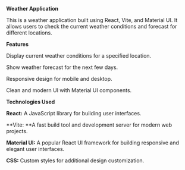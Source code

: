 **Weather Application**

This is a weather application built using React, Vite, and Material UI. It allows users to check the current weather conditions and forecast for different locations.

**Features**

Display current weather conditions for a specified location.

Show weather forecast for the next few days.

Responsive design for mobile and desktop.

Clean and modern UI with Material UI components.

**Technologies Used**

**React:** A JavaScript library for building user interfaces.

**Vite: **A fast build tool and development server for modern web projects.

**Material UI:** A popular React UI framework for building responsive and elegant user interfaces.

**CSS:** Custom styles for additional design customization.
